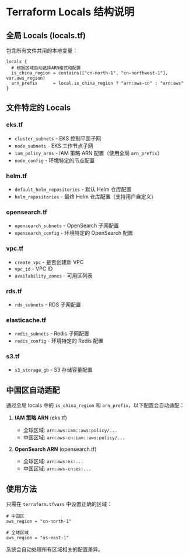 # Terraform Locals 结构说明

## 全局 Locals (locals.tf)

包含所有文件共用的本地变量：

```hcl
locals {
  # 根据区域自动选择ARN格式和配置
  is_china_region = contains(["cn-north-1", "cn-northwest-1"], var.aws_region)
  arn_prefix      = local.is_china_region ? "arn:aws-cn" : "arn:aws"
}
```

## 文件特定的 Locals

### eks.tf
- `cluster_subnets` - EKS 控制平面子网
- `node_subnets` - EKS 工作节点子网
- `iam_policy_arns` - IAM 策略 ARN 配置（使用全局 `arn_prefix`）
- `node_config` - 环境特定的节点配置

### helm.tf
- `default_helm_repositories` - 默认 Helm 仓库配置
- `helm_repositories` - 最终 Helm 仓库配置（支持用户自定义）

### opensearch.tf
- `opensearch_subnets` - OpenSearch 子网配置
- `opensearch_config` - 环境特定的 OpenSearch 配置

### vpc.tf
- `create_vpc` - 是否创建新 VPC
- `vpc_id` - VPC ID
- `availability_zones` - 可用区列表

### rds.tf
- `rds_subnets` - RDS 子网配置

### elasticache.tf
- `redis_subnets` - Redis 子网配置
- `redis_config` - 环境特定的 Redis 配置

### s3.tf
- `s3_storage_gb` - S3 存储容量配置

## 中国区自动适配

通过全局 locals 中的 `is_china_region` 和 `arn_prefix`，以下配置会自动适配：

1. **IAM 策略 ARN** (eks.tf)
   - 全球区域: `arn:aws:iam::aws:policy/...`
   - 中国区域: `arn:aws-cn:iam::aws:policy/...`

2. **OpenSearch ARN** (opensearch.tf)
   - 全球区域: `arn:aws:es:...`
   - 中国区域: `arn:aws-cn:es:...`

## 使用方法

只需在 `terraform.tfvars` 中设置正确的区域：

```hcl
# 中国区
aws_region = "cn-north-1"

# 全球区域
aws_region = "us-east-1"
```

系统会自动处理所有区域相关的配置差异。